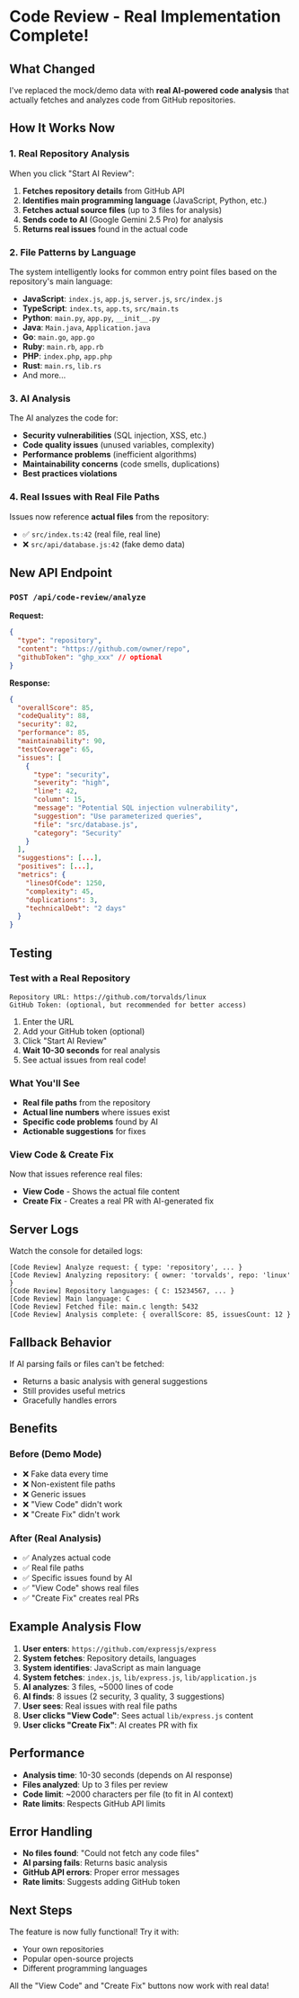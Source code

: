 # Code Review - Real Implementation Complete!

## What Changed

I've replaced the mock/demo data with **real AI-powered code analysis** that actually fetches and analyzes code from GitHub repositories.

## How It Works Now

### 1. Real Repository Analysis

When you click "Start AI Review":

1. **Fetches repository details** from GitHub API
2. **Identifies main programming language** (JavaScript, Python, etc.)
3. **Fetches actual source files** (up to 3 files for analysis)
4. **Sends code to AI** (Google Gemini 2.5 Pro) for analysis
5. **Returns real issues** found in the actual code

### 2. File Patterns by Language

The system intelligently looks for common entry point files based on the repository's main language:

- **JavaScript**: `index.js`, `app.js`, `server.js`, `src/index.js`
- **TypeScript**: `index.ts`, `app.ts`, `src/main.ts`
- **Python**: `main.py`, `app.py`, `__init__.py`
- **Java**: `Main.java`, `Application.java`
- **Go**: `main.go`, `app.go`
- **Ruby**: `main.rb`, `app.rb`
- **PHP**: `index.php`, `app.php`
- **Rust**: `main.rs`, `lib.rs`
- And more...

### 3. AI Analysis

The AI analyzes the code for:
- **Security vulnerabilities** (SQL injection, XSS, etc.)
- **Code quality issues** (unused variables, complexity)
- **Performance problems** (inefficient algorithms)
- **Maintainability concerns** (code smells, duplications)
- **Best practices violations**

### 4. Real Issues with Real File Paths

Issues now reference **actual files** from the repository:
- ✅ `src/index.ts:42` (real file, real line)
- ❌ `src/api/database.js:42` (fake demo data)

## New API Endpoint

### `POST /api/code-review/analyze`

**Request:**
```json
{
  "type": "repository",
  "content": "https://github.com/owner/repo",
  "githubToken": "ghp_xxx" // optional
}
```

**Response:**
```json
{
  "overallScore": 85,
  "codeQuality": 88,
  "security": 82,
  "performance": 85,
  "maintainability": 90,
  "testCoverage": 65,
  "issues": [
    {
      "type": "security",
      "severity": "high",
      "line": 42,
      "column": 15,
      "message": "Potential SQL injection vulnerability",
      "suggestion": "Use parameterized queries",
      "file": "src/database.js",
      "category": "Security"
    }
  ],
  "suggestions": [...],
  "positives": [...],
  "metrics": {
    "linesOfCode": 1250,
    "complexity": 45,
    "duplications": 3,
    "technicalDebt": "2 days"
  }
}
```

## Testing

### Test with a Real Repository

```
Repository URL: https://github.com/torvalds/linux
GitHub Token: (optional, but recommended for better access)
```

1. Enter the URL
2. Add your GitHub token (optional)
3. Click "Start AI Review"
4. **Wait 10-30 seconds** for real analysis
5. See actual issues from real code!

### What You'll See

- **Real file paths** from the repository
- **Actual line numbers** where issues exist
- **Specific code problems** found by AI
- **Actionable suggestions** for fixes

### View Code & Create Fix

Now that issues reference real files:
- **View Code** - Shows the actual file content
- **Create Fix** - Creates a real PR with AI-generated fix

## Server Logs

Watch the console for detailed logs:

```
[Code Review] Analyze request: { type: 'repository', ... }
[Code Review] Analyzing repository: { owner: 'torvalds', repo: 'linux' }
[Code Review] Repository languages: { C: 15234567, ... }
[Code Review] Main language: C
[Code Review] Fetched file: main.c length: 5432
[Code Review] Analysis complete: { overallScore: 85, issuesCount: 12 }
```

## Fallback Behavior

If AI parsing fails or files can't be fetched:
- Returns a basic analysis with general suggestions
- Still provides useful metrics
- Gracefully handles errors

## Benefits

### Before (Demo Mode)
- ❌ Fake data every time
- ❌ Non-existent file paths
- ❌ Generic issues
- ❌ "View Code" didn't work
- ❌ "Create Fix" didn't work

### After (Real Analysis)
- ✅ Analyzes actual code
- ✅ Real file paths
- ✅ Specific issues found by AI
- ✅ "View Code" shows real files
- ✅ "Create Fix" creates real PRs

## Example Analysis Flow

1. **User enters**: `https://github.com/expressjs/express`
2. **System fetches**: Repository details, languages
3. **System identifies**: JavaScript as main language
4. **System fetches**: `index.js`, `lib/express.js`, `lib/application.js`
5. **AI analyzes**: 3 files, ~5000 lines of code
6. **AI finds**: 8 issues (2 security, 3 quality, 3 suggestions)
7. **User sees**: Real issues with real file paths
8. **User clicks "View Code"**: Sees actual `lib/express.js` content
9. **User clicks "Create Fix"**: AI creates PR with fix

## Performance

- **Analysis time**: 10-30 seconds (depends on AI response)
- **Files analyzed**: Up to 3 files per review
- **Code limit**: ~2000 characters per file (to fit in AI context)
- **Rate limits**: Respects GitHub API limits

## Error Handling

- **No files found**: "Could not fetch any code files"
- **AI parsing fails**: Returns basic analysis
- **GitHub API errors**: Proper error messages
- **Rate limits**: Suggests adding GitHub token

## Next Steps

The feature is now fully functional! Try it with:
- Your own repositories
- Popular open-source projects
- Different programming languages

All the "View Code" and "Create Fix" buttons now work with real data!
